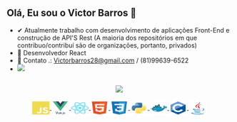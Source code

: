 ## Olá, Eu sou o Victor Barros 👋



- ✔ Atualmente trabalho com desenvolvimento de aplicações Front-End e construção de API'S Rest (A maioria dos repositórios em que contribuo/contribuí são de organizações, portanto, privados)
- 🧪 Desenvolvedor React
- 💬 Contato .: Victorbarros28@gmail.com / (81)99639-6522  
- <a href="https://www.linkedin.com/in/victorgbarros/" target="_blank"><img src="https://img.shields.io/badge/-LinkedIn-%230077B5?style=for-the-badge&logo=linkedin&logoColor=white" target="_blank"></a> 

##

<div align="center">
  <a href="https://github.com/VictorBarros28">
  <img height="180em" src="https://github-readme-stats.vercel.app/api/top-langs/?username=VictorBarros28&layout=compact&langs_count=7&theme=onedark"/>
</div>
  


  
  </div>
<div align = "center" style="display: inline_block"><br>
  <img align="center" alt="Js" height="30" width="40" src="https://raw.githubusercontent.com/devicons/devicon/master/icons/javascript/javascript-plain.svg">
    <img align="center" alt="VUE" height="30" width="40" src="https://raw.githubusercontent.com/devicons/devicon/master/icons/vuejs/vuejs-original-wordmark.svg"> 
  <img align="center" alt="React" height="30" width="40" src="https://raw.githubusercontent.com/devicons/devicon/master/icons/react/react-original.svg">
  <img align="center" alt="HTML" height="30" width="40" src="https://raw.githubusercontent.com/devicons/devicon/master/icons/html5/html5-original.svg">
  <img align="center" alt="CSS" height="30" width="40" src="https://raw.githubusercontent.com/devicons/devicon/master/icons/css3/css3-original.svg">
  <img align="center" alt="Python" height="30" width="40" src="https://raw.githubusercontent.com/devicons/devicon/master/icons/python/python-original.svg">
  <img align="center" alt="Docker" height="30" width="40" src="https://raw.githubusercontent.com/devicons/devicon/master/icons/docker/docker-original.svg">
  <img align="center" alt="C" height="30" width="40" src="https://raw.githubusercontent.com/devicons/devicon/master/icons/c/c-original.svg">
  <img align="center" alt="Java" height="30" width="40" src="https://raw.githubusercontent.com/devicons/devicon/master/icons/java/java-original.svg">

</div>


